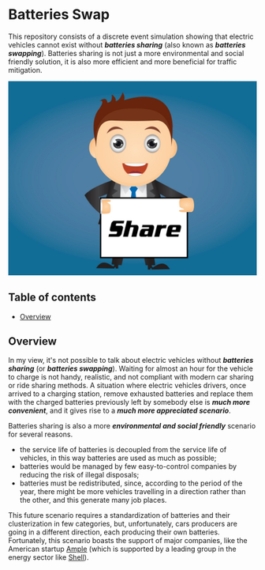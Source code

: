 # Batteries Swap

This repository consists of a discrete event simulation showing that electric vehicles cannot exist without ***batteries sharing*** (also known as ***batteries swapping***). Batteries sharing is not just a more environmental and social friendly solution, it is also more efficient and more beneficial for traffic mitigation.

![share](/images/share.jpg)

## Table of contents

- [Overview](#overview)



## Overview
In my view, it's not possible to talk about electric vehicles without ***batteries sharing*** (or ***batteries swapping***). Waiting for almost an hour for the vehicle to charge is not handy, realistic, and not compliant with modern car sharing or ride sharing methods. 
A situation where electric vehicles drivers, once arrived to a charging station, remove exhausted batteries and replace them with the charged batteries previously left by somebody else is ***much more convenient***, and it gives rise to a ***much more appreciated scenario***.


Batteries sharing is also a more ***environmental and social friendly*** scenario for several reasons. 
- the service life of batteries is decoupled from the service life of vehicles, in this way batteries are used as much as possible; 
- batteries would be managed by few easy-to-control companies by reducing the risk of illegal disposals;
- batteries must be redistributed, since, according to the period of the year, there might be more vehicles travelling in a direction rather than the other, and this generate many job places.


This future scenario requires a standardization of batteries and their clusterization in few categories, but, unfortunately, cars producers are going in a different direction, each producing their own batteries. Fortunately, this scenario boasts the support of major companies, like the American startup [Ample](https://ample.com/) (which is supported by a leading group in the energy sector like [Shell](https://www.shell.com/)).




<!-- ![graph1](/images/graph1.png)  ![graph2](/images/graph2.png) -->
